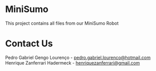 # MiniSumo
This project contains all files from our MiniSumo Robot
<br/>

# Contact Us
Pedro Gabriel Gengo Lourenço  - pedro.gabriel.lourenco@hotmail.com 
<br/>
Henrique Zanferrari Hadermeck - henriquezanferrari@gmail.com
